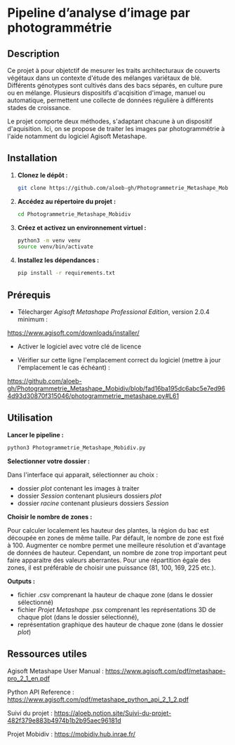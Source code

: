 # Pipeline d’analyse d’image par photogrammétrie

## Description
Ce projet à pour objetctif de mesurer les traits architecturaux de couverts végétaux dans un contexte d'étude des mélanges variétaux de blé.
Différents génotypes sont cultivés dans des bacs séparés, en culture pure ou en mélange.
Plusieurs dispositifs d'acqisition d'image, manuel ou automatique, permettent une collecte de données régulière à différents stades de croissance.

Le projet comporte deux méthodes, s'adaptant chacune à un dispositif d'aquisition.
Ici, on se propose de traiter les images par photogrammétrie à l'aide notamment du logiciel Agisoft Metashape.

## Installation

1. **Clonez le dépôt :**
    ```bash
    git clone https://github.com/aloeb-gh/Photogrammetrie_Metashape_Mobidiv.git
    ```

2. **Accédez au répertoire du projet :**
    ```bash
    cd Photogrammetrie_Metashape_Mobidiv
    ```

3. **Créez et activez un environnement virtuel :**
    ```bash
    python3 -m venv venv
    source venv/bin/activate
    ```

4. **Installez les dépendances :**
    ```bash
    pip install -r requirements.txt
    ```


## Prérequis

- Télecharger *Agisoft Metashape Professional Edition*, version 2.0.4 minimum :

https://www.agisoft.com/downloads/installer/

- Activer le logiciel avec votre clé de licence

- Vérifier sur cette ligne l'emplacement correct du logiciel (mettre à jour l'emplacement le cas échéant) :

https://github.com/aloeb-gh/Photogrammetrie_Metashape_Mobidiv/blob/fad16ba195dc6abc5e7ed964d93d30870f315046/photogrammetrie_metashape.py#L61


## Utilisation
**Lancer le pipeline :**

```bash
python3 Photogrammetrie_Metashape_Mobidiv.py 
```

**Selectionner votre dossier :**

Dans l'interface qui apparait, sélectionner au choix : 
- dossier *plot* contenant les images à traiter
- dossier *Session* contenant plusieurs dossiers *plot*
- dossier *racine* contenant plusieurs dossiers *Session*

**Choisir le nombre de zones :**

Pour calculer localement les hauteur des plantes, la région du bac est découpée en zones de même taille.
Par défault, le nombre de zone est fixé à 100.
Augmenter ce nombre permet une meilleure résolution et d'avantage de données de hauteur.
Cependant, un nombre de zone trop important peut faire apparaitre des valeurs aberrantes.
Pour une répartition égale des zones, il est préférable de choisir une puissance (81, 100, 169, 225 etc.).


**Outputs :**

- fichier .csv comprenant la hauteur de chaque zone (dans le dossier sélectionné)
- fichier *Projet Metashape* .psx comprenant les représentations 3D de chaque plot (dans le dossier sélectionné),
- représentation graphique des hauteur de chaque zone (dans le dossier *plot*)



## Ressources utiles

Agisoft Metashape User Manual : 
https://www.agisoft.com/pdf/metashape-pro_2_1_en.pdf

Python API Reference :
https://www.agisoft.com/pdf/metashape_python_api_2_1_2.pdf

Suivi du projet : 
https://aloeb.notion.site/Suivi-du-projet-482f379e883b4974b1b2b95aec96181d

Projet Mobidiv :
https://mobidiv.hub.inrae.fr/
